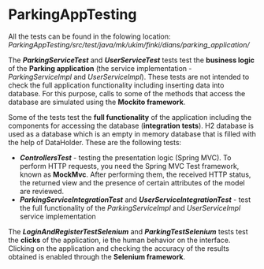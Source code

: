 # ParkingAppTesting

All the tests can be found in the folowing location: *ParkingAppTesting/src/test/java/mk/ukim/finki/dians/parking_application/*

The ***ParkingServiceTest*** and ***UserServiceTest*** tests test the **business logic** of the **Parking application** (the service implementation - *ParkingServiceImpl* and *UserServiceImpl*). 
These tests are not intended to check the full application functionality including inserting data into database.
For this purpose, calls to some of the methods that access the database are simulated using the **Mockito framework**.

Some of the tests test the **full functionality** of the application including the components for accessing the database 
(**integration tests**). H2 database is used as a database which is an empty in memory database that is filled with the help of DataHolder.
These are the following tests:

- ***ControllersTest*** - testing the presentation logic (Spring MVC). To perform HTTP requests, you need the Spring MVC Test framework, known as **MockMvc**. 
After performing them, the received HTTP status, the returned view and the presence of certain attributes of the model are reviewed.
- ***ParkingServiceIntegrationTest*** and ***UserServiceIntegrationTest*** - test the full functionality of the *ParkingServiceImpl* and *UserServiceImpl* service implementation


The ***LoginAndRegisterTestSelenium*** and ***ParkingTestSelenium*** tests test the **clicks** of the application, ie the human behavior on the interface. 
Clicking on the application and checking the accuracy of the results obtained is enabled through the **Selenium framework**.
